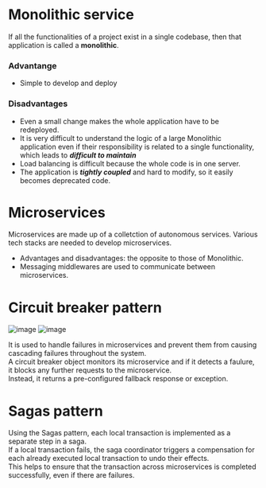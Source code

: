 # Monolithic service
If all the functionalities of a project exist in a single codebase, then that application is called a **monolithic**.
### Advantange
- Simple to develop and deploy
### Disadvantages
- Even a small change makes the whole application have to be redeployed.
- It is very difficult to understand the logic of a large Monolithic application even if their responsibility is related to a single functionality, which leads to ***difficult to maintain***
- Load balancing is difficult because the whole code is in one server.
- The application is ***tightly coupled*** and hard to modify, so it easily becomes deprecated code.

# Microservices
Microservices are made up of a colletction of autonomous services. Various tech stacks are needed to develop microservices.<br>
- Advantages and disadvantages: the opposite to those of Monolithic.<br>
- Messaging middlewares are used to communicate between microservices.<br>

# Circuit breaker pattern
![image](https://user-images.githubusercontent.com/67142421/235345619-b29d9116-d1aa-4ef3-bd1c-8ebe126c01f0.png)
![image](https://user-images.githubusercontent.com/67142421/235345623-c4b76fa3-1ab6-4625-ab6f-1f9c3f7bfbfa.png)

It is used to handle failures in microservices and prevent them from causing cascading failures throughout the system.<br>
A circuit breaker object monitors its microservice and if it detects a faulure, it blocks any further requests to the microservice.<br>
Instead, it returns a pre-configured fallback response or exception.<br>

# Sagas pattern
Using the Sagas pattern, each local transaction is implemented as a separate step in a saga.<br>
If a local transaction fails, the saga coordinator triggers a compensation for each already executed local transaction to undo their effects.<br>
This helps to ensure that the transaction across microservices is completed successfully, even if there are failures.<br>
